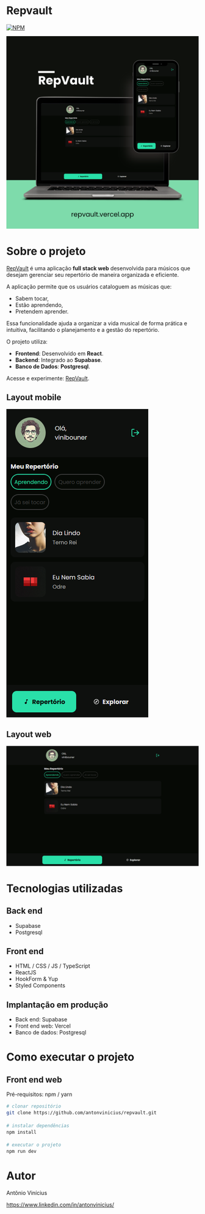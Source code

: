 # Repvault 
[![NPM](https://img.shields.io/npm/l/react)](https://github.com/antonvinicius/repvault/blob/master/LICENSE) 

![repvault](https://github.com/antonvinicius/assets/blob/main/repvault/index.png)

# Sobre o projeto

[RepVault](https://repvault.vercel.app) é uma aplicação **full stack web** desenvolvida para músicos que desejam gerenciar seu repertório de maneira organizada e eficiente. 

A aplicação permite que os usuários cataloguem as músicas que:
- Sabem tocar,
- Estão aprendendo,
- Pretendem aprender. 

Essa funcionalidade ajuda a organizar a vida musical de forma prática e intuitiva, facilitando o planejamento e a gestão do repertório.

O projeto utiliza:
- **Frontend**: Desenvolvido em **React**.
- **Backend**: Integrado ao **Supabase**.
- **Banco de Dados**: **Postgresql**.

Acesse e experimente: [RepVault](https://repvault.vercel.app).

## Layout mobile
![Mobile](https://github.com/antonvinicius/assets/blob/main/repvault/home_mobile.png)

## Layout web
![Web](https://github.com/antonvinicius/assets/blob/main/repvault/home_desktop.png)

# Tecnologias utilizadas
## Back end
- Supabase
- Postgresql
## Front end
- HTML / CSS / JS / TypeScript
- ReactJS
- HookForm & Yup
- Styled Components
## Implantação em produção
- Back end: Supabase
- Front end web: Vercel
- Banco de dados: Postgresql

# Como executar o projeto

## Front end web
Pré-requisitos: npm / yarn

```bash
# clonar repositório
git clone https://github.com/antonvinicius/repvault.git

# instalar dependências
npm install

# executar o projeto
npm run dev
```

# Autor

Antônio Vinícius

https://www.linkedin.com/in/antonvinicius/
